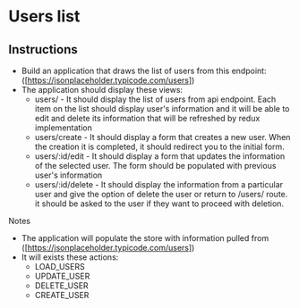 # Users list

## Instructions

- Build an application that draws the list of users from this endpoint: ([https://jsonplaceholder.typicode.com/users])
- The application should display these views:
    - users/ - It should display the list of users from api endpoint. Each item on the list should display user's information and it will be able to edit and delete its information that will be refreshed by redux implementation 
    - users/create - It should display a form that creates a new user. When the creation it is completed, it should redirect you to the initial form.
    - users/:id/edit - It should display a form that updates the information of the selected user. The form should be populated with previous user's information
    - users/:id/delete - It should display the information from a particular user and give the option of delete the user or return to /users/ route. it should be asked to the user if they want to proceed with deletion.

Notes
- The application will populate the store with information pulled from ([https://jsonplaceholder.typicode.com/users])
- It will exists these actions:
    - LOAD_USERS
    - UPDATE_USER
    - DELETE_USER
    - CREATE_USER
